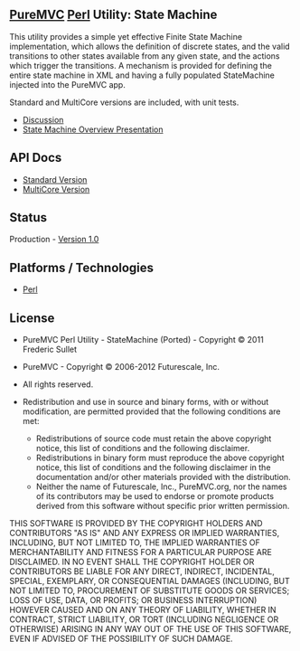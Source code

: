 ## [PureMVC](http://puremvc.github.com/) [Perl](https://github.com/PureMVC/puremvc-perl-standard-framework/wiki) Utility: State Machine
This utility provides a simple yet effective Finite State Machine implementation, which allows the definition of discrete states, and the valid transitions to other states available from any given state, and the actions which trigger the transitions. A mechanism is provided for defining the entire state machine in XML and having a fully populated StateMachine injected into the PureMVC app. 

Standard and MultiCore versions are included, with unit tests.

* [Discussion](http://forums.puremvc.org/index.php?topic=2058.0)
* [State Machine Overview Presentation](http://puremvc.tv/#P003/)

## API Docs
* [Standard Version](http://darkstar.puremvc.org/content_header.html?url=http://puremvc.org/pages/docs/Perl/Utility_Perl_StateMachine/doc-standard/&desc=PureMVC%20Standard%20Docs%20Perl%20Utility:%20State%20Machine)
* [MultiCore Version](http://darkstar.puremvc.org/content_header.html?url=http://puremvc.org/pages/docs/Perl/Utility_Perl_StateMachine/doc-standard/&desc=PureMVC%20MultiCore%20Docs%20Perl%20Utility:%20State%20Machine)

## Status
Production - [Version 1.0](https://github.com/PureMVC/puremvc-perl-util-statemachine/blob/master/VERSION)

## Platforms / Technologies
* [Perl](http://en.wikipedia.org/wiki/Perl)

## License
* PureMVC Perl Utility - StateMachine (Ported) - Copyright © 2011 Frederic Sullet  
* PureMVC - Copyright © 2006-2012 Futurescale, Inc.
* All rights reserved.

* Redistribution and use in source and binary forms, with or without modification, are permitted provided that the following conditions are met:

  * Redistributions of source code must retain the above copyright notice, this list of conditions and the following disclaimer.
  * Redistributions in binary form must reproduce the above copyright notice, this list of conditions and the following disclaimer in the documentation and/or other materials provided with the distribution.
  * Neither the name of Futurescale, Inc., PureMVC.org, nor the names of its contributors may be used to endorse or promote products derived from this software without specific prior written permission.

THIS SOFTWARE IS PROVIDED BY THE COPYRIGHT HOLDERS AND CONTRIBUTORS "AS IS" AND ANY EXPRESS OR IMPLIED WARRANTIES, INCLUDING, BUT NOT LIMITED TO, THE IMPLIED WARRANTIES OF MERCHANTABILITY AND FITNESS FOR A PARTICULAR PURPOSE ARE DISCLAIMED. IN NO EVENT SHALL THE COPYRIGHT HOLDER OR CONTRIBUTORS BE LIABLE FOR ANY DIRECT, INDIRECT, INCIDENTAL, SPECIAL, EXEMPLARY, OR CONSEQUENTIAL DAMAGES (INCLUDING, BUT NOT LIMITED TO, PROCUREMENT OF SUBSTITUTE GOODS OR SERVICES; LOSS OF USE, DATA, OR PROFITS; OR BUSINESS INTERRUPTION) HOWEVER CAUSED AND ON ANY THEORY OF LIABILITY, WHETHER IN CONTRACT, STRICT LIABILITY, OR TORT (INCLUDING NEGLIGENCE OR OTHERWISE) ARISING IN ANY WAY OUT OF THE USE OF THIS SOFTWARE, EVEN IF ADVISED OF THE POSSIBILITY OF SUCH DAMAGE.